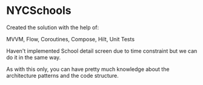 # NYCSchools

Created the solution with the help of:

MVVM,
Flow,
Coroutines,
Compose,
Hilt,
Unit Tests



Haven't implemented School detail screen due to time constraint but we can do it in the same way.

As with this only, you can have pretty much knowledge about the architecture patterns and the code structure.

